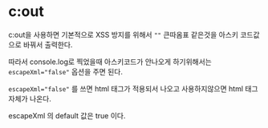 # c:out

c:out을 사용하면 기본적으로 XSS 방지를 위해서 `""` 큰따옴표 같은것을  아스키 코드값으로 바꿔서 출력한다. 

따라서 console.log로 찍었을때 아스키코드가 안나오게 하기위해서는 `escapeXml="false"` 옵션을 주면 된다.

`escapeXml="false"` 를 쓰면 html 태그가 적용되서 나오고 사용하지않으면 html 태그 자체가 나온다.

escapeXml 의 default 값은 true 이다.

